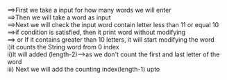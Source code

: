 ==>First we take a input for how many words we will enter<br/>
==>Then we will take a word as input<br/>
==>Next we will check the input word contain letter less than 11 or equal 10<br/>
==>if condition is satisfied, then it print word without modifying<br/>
==> or If it contains greater than 10 letters, it will start modifying the word<br/>
i)it counts the String word from 0 index<br/>
ii)It will added (length-2)-->as we don't count the first and last letter of the word<br/>
iii) Next we will add the counting index(length-1) upto 
